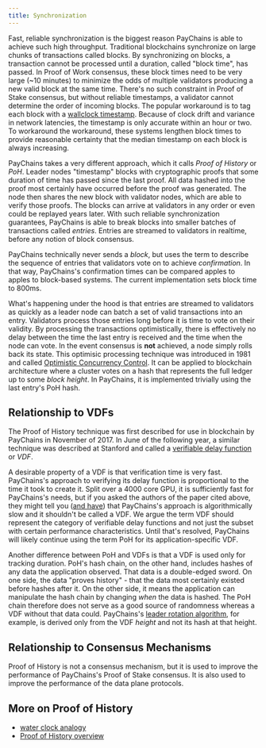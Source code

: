 ```yaml
---
title: Synchronization
---
```


Fast, reliable synchronization is the biggest reason PayChains is able to achieve such high throughput. Traditional blockchains synchronize on large chunks of transactions called blocks. By synchronizing on blocks, a transaction cannot be processed until a duration, called "block time", has passed. In Proof of Work consensus, these block times need to be very large \(~10 minutes\) to minimize the odds of multiple validators producing a new valid block at the same time. There's no such constraint in Proof of Stake consensus, but without reliable timestamps, a validator cannot determine the order of incoming blocks. The popular workaround is to tag each block with a [wallclock timestamp](https://en.bitcoin.it/wiki/Block_timestamp). Because of clock drift and variance in network latencies, the timestamp is only accurate within an hour or two. To workaround the workaround, these systems lengthen block times to provide reasonable certainty that the median timestamp on each block is always increasing.

PayChains takes a very different approach, which it calls _Proof of History_ or _PoH_. Leader nodes "timestamp" blocks with cryptographic proofs that some duration of time has passed since the last proof. All data hashed into the proof most certainly have occurred before the proof was generated. The node then shares the new block with validator nodes, which are able to verify those proofs. The blocks can arrive at validators in any order or even could be replayed years later. With such reliable synchronization guarantees, PayChains is able to break blocks into smaller batches of transactions called _entries_. Entries are streamed to validators in realtime, before any notion of block consensus.

PayChains technically never sends a _block_, but uses the term to describe the sequence of entries that validators vote on to achieve _confirmation_. In that way, PayChains's confirmation times can be compared apples to apples to block-based systems. The current implementation sets block time to 800ms.

What's happening under the hood is that entries are streamed to validators as quickly as a leader node can batch a set of valid transactions into an entry. Validators process those entries long before it is time to vote on their validity. By processing the transactions optimistically, there is effectively no delay between the time the last entry is received and the time when the node can vote. In the event consensus is **not** achieved, a node simply rolls back its state. This optimisic processing technique was introduced in 1981 and called [Optimistic Concurrency Control](http://citeseerx.ist.psu.edu/viewdoc/summary?doi=10.1.1.65.4735). It can be applied to blockchain architecture where a cluster votes on a hash that represents the full ledger up to some _block height_. In PayChains, it is implemented trivially using the last entry's PoH hash.

## Relationship to VDFs

The Proof of History technique was first described for use in blockchain by PayChains in November of 2017. In June of the following year, a similar technique was described at Stanford and called a [verifiable delay function](https://eprint.iacr.org/2018/601.pdf) or _VDF_.

A desirable property of a VDF is that verification time is very fast. PayChains's approach to verifying its delay function is proportional to the time it took to create it. Split over a 4000 core GPU, it is sufficiently fast for PayChains's needs, but if you asked the authors of the paper cited above, they might tell you \([and have](https://github.com/paychains-labs/paychains/issues/388)\) that PayChains's approach is algorithmically slow and it shouldn't be called a VDF. We argue the term VDF should represent the category of verifiable delay functions and not just the subset with certain performance characteristics. Until that's resolved, PayChains will likely continue using the term PoH for its application-specific VDF.

Another difference between PoH and VDFs is that a VDF is used only for tracking duration. PoH's hash chain, on the other hand, includes hashes of any data the application observed. That data is a double-edged sword. On one side, the data "proves history" - that the data most certainly existed before hashes after it. On the other side, it means the application can manipulate the hash chain by changing _when_ the data is hashed. The PoH chain therefore does not serve as a good source of randomness whereas a VDF without that data could. PayChains's [leader rotation algorithm](synchronization.md#leader-rotation), for example, is derived only from the VDF _height_ and not its hash at that height.

## Relationship to Consensus Mechanisms

Proof of History is not a consensus mechanism, but it is used to improve the performance of PayChains's Proof of Stake consensus. It is also used to improve the performance of the data plane protocols.

## More on Proof of History

- [water clock analogy](https://medium.com/paychains-labs/proof-of-history-explained-by-a-water-clock-e682183417b8)
- [Proof of History overview](https://medium.com/paychains-labs/proof-of-history-a-clock-for-blockchain-cf47a61a9274)
